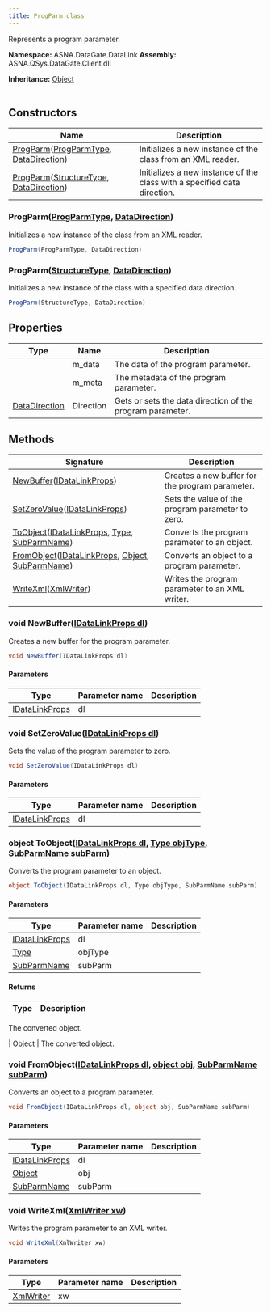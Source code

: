 ```yaml
---
title: ProgParm class
---
```


Represents a program parameter.

**Namespace:** ASNA.DataGate.DataLink
**Assembly:** ASNA.QSys.DataGate.Client.dll

**Inheritance:** [Object](https://docs.microsoft.com/en-us/dotnet/api/system.object)
<br>
<br>

## Constructors

| Name | Description |
| --- | --- |
| [ProgParm](#progparm-progparmtype-datadirection-)([ProgParmType](/reference/data-gate-data-link/prog-parm-type.html), [DataDirection](https://learn.microsoft.com/en-us/dotnet/api/)) | Initializes a new instance of the  class from an XML reader.
| [ProgParm](#progparm-structuretype-datadirection-)([StructureType](/reference/data-gate-data-link/structure-type.html), [DataDirection](https://learn.microsoft.com/en-us/dotnet/api/)) | Initializes a new instance of the  class with a specified data direction.

### ProgParm([ProgParmType](/reference/data-gate-data-link/prog-parm-type.html), [DataDirection](https://learn.microsoft.com/en-us/dotnet/api/))

Initializes a new instance of the  class from an XML reader.

```cs
ProgParm(ProgParmType, DataDirection)
```

### ProgParm([StructureType](/reference/data-gate-data-link/structure-type.html), [DataDirection](https://learn.microsoft.com/en-us/dotnet/api/))

Initializes a new instance of the  class with a specified data direction.

```cs
ProgParm(StructureType, DataDirection)
```

## Properties

| Type | Name | Description
| --- | --- | --- 
|  | m_data | The data of the program parameter. |
|  | m_meta | The metadata of the program parameter. |
| [DataDirection](https://learn.microsoft.com/en-us/dotnet/api/) | Direction | Gets or sets the data direction of the program parameter. |

## Methods

| Signature | Description |
| --- | --- |
| [NewBuffer](#newbuffer-idatalinkprops-)([IDataLinkProps](https://learn.microsoft.com/en-us/dotnet/api/)) | Creates a new buffer for the program parameter.
| [SetZeroValue](#setzerovalue-idatalinkprops-)([IDataLinkProps](https://learn.microsoft.com/en-us/dotnet/api/)) | Sets the value of the program parameter to zero.
| [ToObject](#toobject-idatalinkprops-type-subparmname-)([IDataLinkProps](https://learn.microsoft.com/en-us/dotnet/api/), [Type](https://docs.microsoft.com/en-us/dotnet/api/system.type), [SubParmName](https://learn.microsoft.com/en-us/dotnet/api/)) | Converts the program parameter to an object.
| [FromObject](#fromobject-idatalinkprops-object-subparmname-)([IDataLinkProps](https://learn.microsoft.com/en-us/dotnet/api/), [Object](https://docs.microsoft.com/en-us/dotnet/api/system.object), [SubParmName](https://learn.microsoft.com/en-us/dotnet/api/)) | Converts an object to a program parameter.
| [WriteXml](#writexml-xmlwriter-)([XmlWriter](https://learn.microsoft.com/en-us/dotnet/api/system.xml.xmlwriter?view=net-8.0)) | Writes the program parameter to an XML writer.

### void NewBuffer([IDataLinkProps dl](https://learn.microsoft.com/en-us/dotnet/api/))

Creates a new buffer for the program parameter.

```cs
void NewBuffer(IDataLinkProps dl)
```

#### Parameters
| Type | Parameter name | Description
| --- | --- | ---
| [IDataLinkProps](https://learn.microsoft.com/en-us/dotnet/api/) | dl | 

### void SetZeroValue([IDataLinkProps dl](https://learn.microsoft.com/en-us/dotnet/api/))

Sets the value of the program parameter to zero.

```cs
void SetZeroValue(IDataLinkProps dl)
```

#### Parameters
| Type | Parameter name | Description
| --- | --- | ---
| [IDataLinkProps](https://learn.microsoft.com/en-us/dotnet/api/) | dl | 

### object ToObject([IDataLinkProps dl](https://learn.microsoft.com/en-us/dotnet/api/), [Type objType](https://docs.microsoft.com/en-us/dotnet/api/system.type), [SubParmName subParm](https://learn.microsoft.com/en-us/dotnet/api/))

Converts the program parameter to an object.

```cs
object ToObject(IDataLinkProps dl, Type objType, SubParmName subParm)
```

#### Parameters
| Type | Parameter name | Description
| --- | --- | ---
| [IDataLinkProps](https://learn.microsoft.com/en-us/dotnet/api/) | dl | 
| [Type](https://docs.microsoft.com/en-us/dotnet/api/system.type) | objType | 
| [SubParmName](https://learn.microsoft.com/en-us/dotnet/api/) | subParm | 

#### Returns
| Type | Description
| --- | ---
The converted object.

| [Object](https://docs.microsoft.com/en-us/dotnet/api/system.object) | The converted object.

### void FromObject([IDataLinkProps dl](https://learn.microsoft.com/en-us/dotnet/api/), [object obj](https://docs.microsoft.com/en-us/dotnet/api/system.object), [SubParmName subParm](https://learn.microsoft.com/en-us/dotnet/api/))

Converts an object to a program parameter.

```cs
void FromObject(IDataLinkProps dl, object obj, SubParmName subParm)
```

#### Parameters
| Type | Parameter name | Description
| --- | --- | ---
| [IDataLinkProps](https://learn.microsoft.com/en-us/dotnet/api/) | dl | 
| [Object](https://docs.microsoft.com/en-us/dotnet/api/system.object) | obj | 
| [SubParmName](https://learn.microsoft.com/en-us/dotnet/api/) | subParm | 

### void WriteXml([XmlWriter xw](https://learn.microsoft.com/en-us/dotnet/api/system.xml.xmlwriter?view=net-8.0))

Writes the program parameter to an XML writer.

```cs
void WriteXml(XmlWriter xw)
```

#### Parameters
| Type | Parameter name | Description
| --- | --- | ---
| [XmlWriter](https://learn.microsoft.com/en-us/dotnet/api/system.xml.xmlwriter?view=net-8.0) | xw | 
